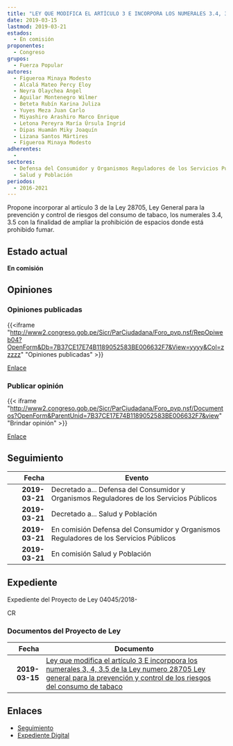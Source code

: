 ```yaml
---
title: "LEY QUE MODIFICA EL ARTÍCULO 3 E INCORPORA LOS NUMERALES 3.4, 3.5 DE LA LEY 28705 LEY GENERAL PARA LA PREVENCIÓN Y CONTROL DE LOS RIESGOS DEL CONSUMO DE TABACO"
date: 2019-03-15
lastmod: 2019-03-21
estados: 
  - En comisión
proponentes: 
  - Congreso
grupos: 
  - Fuerza Popular
autores: 
  - Figueroa Minaya Modesto
  - Alcalá Mateo Percy Eloy
  - Neyra Olaychea Angel
  - Aguilar Montenegro Wilmer
  - Beteta Rubín Karina Juliza
  - Yuyes Meza Juan Carlo
  - Miyashiro Arashiro Marco Enrique
  - Letona Pereyra María Úrsula Ingrid
  - Dipas Huamán Miky Joaquín
  - Lizana Santos Mártires
  - Figueroa Minaya Modesto
adherentes: 
  - 
sectores: 
  - Defensa del Consumidor y Organismos Reguladores de los Servicios Públicos
  - Salud y Población
periodos: 
  - 2016-2021
---
```


Propone incorporar al artículo 3 de la Ley 28705, Ley General para la prevención y control de riesgos del consumo de tabaco, los numerales 3.4, 3.5 con la finalidad de ampliar la prohibición de espacios donde está prohibido fumar.


## Estado actual

**En comisión**

## Opiniones

### Opiniones publicadas

{{<iframe "http://www2.congreso.gob.pe/Sicr/ParCiudadana/Foro_pvp.nsf/RepOpiweb04?OpenForm&Db=7B37CE17E74B1189052583BE006632F7&View=yyyy&Col=zzzzz" "Opiniones publicadas" >}}

[Enlace](http://www2.congreso.gob.pe/Sicr/ParCiudadana/Foro_pvp.nsf/RepOpiweb04?OpenForm&Db=7B37CE17E74B1189052583BE006632F7&View=yyyy&Col=zzzzz)
### Publicar opinión

{{< iframe "http://www2.congreso.gob.pe/Sicr/ParCiudadana/Foro_pvp.nsf/Documentos?OpenForm&ParentUnid=7B37CE17E74B1189052583BE006632F7&view" "Brindar opinión" >}}

[Enlace](http://www2.congreso.gob.pe/Sicr/ParCiudadana/Foro_pvp.nsf/Documentos?OpenForm&ParentUnid=7B37CE17E74B1189052583BE006632F7&view)

## Seguimiento

| Fecha | Evento |
|------:|--------|
| **2019-03-21** | Decretado a... Defensa del Consumidor y Organismos Reguladores de los Servicios Públicos|
| **2019-03-21** | Decretado a... Salud y Población|
| **2019-03-21** | En comisión Defensa del Consumidor y Organismos Reguladores de los Servicios Públicos|
| **2019-03-21** | En comisión Salud y Población|


## Expediente

Expediente del Proyecto de Ley 04045/2018-

CR


### Documentos del Proyecto de Ley

| Fecha | Documento |
|------:|--------|
| **2019-03-15** | [Ley que modifica el artículo 3 E incorppora los numerales 3, 4, 3.5 de la Ley numero 28705 Ley general para la prevención y control de los riesgos del consumo de tabaco](http://www.leyes.congreso.gob.pe/Documentos/2016_2021/Proyectos_de_Ley_y_de_Resoluciones_Legislativas/PL0403620190314.pdf) |

## Enlaces 

- [Seguimiento](http://www2.congreso.gob.pe/Sicr/TraDocEstProc/CLProLey2016.nsf/f7fff46988ca05b1052578e100829cc7/446fa8879a80ce05052583be00792d96?OpenDocument)
- [Expediente Digital](http://www2.congreso.gob.pe/Sicr/TraDocEstProc/CLProLey2016.nsf/f7fff46988ca05b1052578e100829cc7/446fa8879a80ce05052583be00792d96?OpenDocument&Click=05257FB7005EB655.eb71d0cf91d8294e05256cdf006b5706/$Body/0.1C6C)
